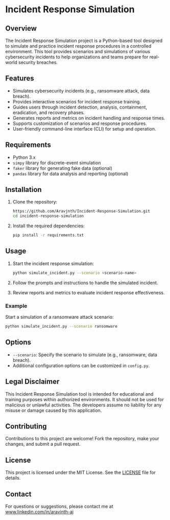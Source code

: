 # Incident Response Simulation

## Overview

The Incident Response Simulation project is a Python-based tool designed to simulate and practice incident response procedures in a controlled environment. This tool provides scenarios and simulations of various cybersecurity incidents to help organizations and teams prepare for real-world security breaches.

## Features

- Simulates cybersecurity incidents (e.g., ransomware attack, data breach).
- Provides interactive scenarios for incident response training.
- Guides users through incident detection, analysis, containment, eradication, and recovery phases.
- Generates reports and metrics on incident handling and response times.
- Supports customization of scenarios and response procedures.
- User-friendly command-line interface (CLI) for setup and operation.

## Requirements

- Python 3.x
- `simpy` library for discrete-event simulation
- `faker` library for generating fake data (optional)
- `pandas` library for data analysis and reporting (optional)

## Installation

1. Clone the repository:
    ```bash
    https://github.com/Aravjnth/Incident-Response-Simulation.git
    cd incident-response-simulation
    ```

2. Install the required dependencies:
    ```bash
    pip install -r requirements.txt
    ```

## Usage

1. Start the incident response simulation:
    ```bash
    python simulate_incident.py --scenario <scenario-name>
    ```

2. Follow the prompts and instructions to handle the simulated incident.
3. Review reports and metrics to evaluate incident response effectiveness.

### Example

Start a simulation of a ransomware attack scenario:
```bash
python simulate_incident.py --scenario ransomware
```

## Options

- `--scenario`: Specify the scenario to simulate (e.g., ransomware, data breach).
- Additional configuration options can be customized in `config.py`.

## Legal Disclaimer

This Incident Response Simulation tool is intended for educational and training purposes within authorized environments. It should not be used for malicious or unlawful activities. The developers assume no liability for any misuse or damage caused by this application.

## Contributing

Contributions to this project are welcome! Fork the repository, make your changes, and submit a pull request.

## License

This project is licensed under the MIT License. See the [LICENSE](LICENSE) file for details.

## Contact

For questions or suggestions, please contact me at www.linkedin.com/in/aravinth-aj

